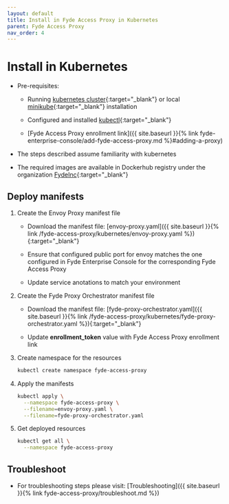 ```yaml
---
layout: default
title: Install in Fyde Access Proxy in Kubernetes
parent: Fyde Access Proxy
nav_order: 4
---
```

# Install in Kubernetes

- Pre-requisites:

  - Running [kubernetes cluster](https://kubernetes.io/){:target="_blank"} or local [minikube](https://kubernetes.io/docs/setup/minikube/){:target="_blank"} installation

  - Configured and installed [kubectl](https://kubernetes.io/docs/tasks/tools/install-kubectl/){:target="_blank"}

  - [Fyde Access Proxy enrollment link]({{ site.baseurl }}{% link fyde-enterprise-console/add-fyde-access-proxy.md %}#adding-a-proxy)

- The steps described assume familiarity with kubernetes

- The required images are available in Dockerhub registry under the organization [FydeInc](https://url.fyde.me/docker){:target="_blank"}

## Deploy manifests

1. Create the Envoy Proxy manifest file

    - Download the manifest file: [envoy-proxy.yaml]({{ site.baseurl }}{% link /fyde-access-proxy/kubernetes/envoy-proxy.yaml %}){:target="_blank"}

    - Ensure that configured public port for envoy matches the one configured in Fyde Enterprise Console for the corresponding Fyde Access Proxy

    - Update service anotations to match your environment

1. Create the Fyde Proxy Orchestrator manifest file

    - Download the manifest file: [fyde-proxy-orchestrator.yaml]({{ site.baseurl }}{% link /fyde-access-proxy/kubernetes/fyde-proxy-orchestrator.yaml %}){:target="_blank"}

    - Update **enrollment_token** value with Fyde Access Proxy enrollment link

1. Create namespace for the resources

    ```sh
    kubectl create namespace fyde-access-proxy
    ```

1. Apply the manifests

    ```sh
    kubectl apply \
      --namespace fyde-access-proxy \
      --filename=envoy-proxy.yaml \
      --filename=fyde-proxy-orchestrator.yaml
    ```

1. Get deployed resources

    ```sh
    kubectl get all \
      --namespace fyde-access-proxy
    ```

## Troubleshoot

- For troubleshooting steps please visit: [Troubleshooting]({{ site.baseurl }}{% link fyde-access-proxy/troubleshoot.md %})
